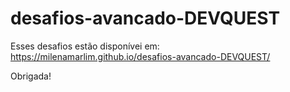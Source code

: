 # desafios-avancado-DEVQUEST


 Esses desafios estão disponívei em: https://milenamarlim.github.io/desafios-avancado-DEVQUEST/
 
 Obrigada!
 
